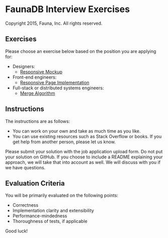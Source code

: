 # FaunaDB Interview Exercises

Copyright 2015, Fauna, Inc. All rights reserved.

## Exercises

Please choose an exercise below based on the position you are applying for:

- Designers:
  - [Responsive Mockup](https://github.com/faunadb/exercises/blob/master/mock.md)
- Front-end engineers:
  - [Responsive Page Implementation](https://github.com/faunadb/exercises/blob/master/app.md)
- Full-stack or distributed systems engineers:
  - [Merge Algorithm](https://github.com/faunadb/exercises/blob/master/merge.md)

## Instructions

The instructions are as follows:

- You can work on your own and take as much time as you like.
- You can use existing resources such as Stack Overflow or books. If you get help from another person, please let us know.

Please submit your solution with the job application upload form. Do not put your solution on GitHub. If you choose to include a README explaining your approach, we will take that into account as well. We will discuss with you if we have questions.

## Evaluation Criteria

You will be primarily evaluated on the following points:

- Correctness
- Implementation clarity and extensibility
- Performance-mindedness
- Thoroughness of tests, if applicable

Good luck!
